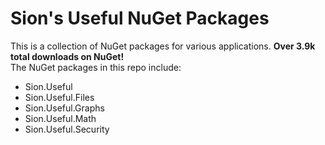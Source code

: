 # Sion's Useful NuGet Packages

This is a collection of NuGet packages for various applications. **Over 3.9k total downloads on NuGet!** <br>
The NuGet packages in this repo include:

- Sion.Useful
- Sion.Useful.Files
- Sion.Useful.Graphs
- Sion.Useful.Math
- Sion.Useful.Security
